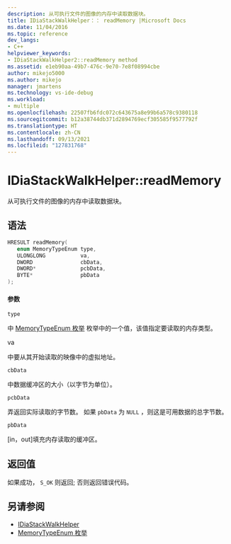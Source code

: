 ```yaml
---
description: 从可执行文件的图像的内存中读取数据块。
title: IDiaStackWalkHelper：： readMemory |Microsoft Docs
ms.date: 11/04/2016
ms.topic: reference
dev_langs:
- C++
helpviewer_keywords:
- IDiaStackWalkHelper2::readMemory method
ms.assetid: e1eb90aa-49b7-476c-9e70-7e8f08994cbe
author: mikejo5000
ms.author: mikejo
manager: jmartens
ms.technology: vs-ide-debug
ms.workload:
- multiple
ms.openlocfilehash: 22507fb6fdc072c643675a8e99b6a578c9380118
ms.sourcegitcommit: b12a38744db371d2894769ecf305585f9577792f
ms.translationtype: HT
ms.contentlocale: zh-CN
ms.lasthandoff: 09/13/2021
ms.locfileid: "127831768"
---
```

# <a name="idiastackwalkhelperreadmemory"></a>IDiaStackWalkHelper::readMemory
从可执行文件的图像的内存中读取数据块。

## <a name="syntax"></a>语法

```C++
HRESULT readMemory( 
   enum MemoryTypeEnum type,
   ULONGLONG           va,
   DWORD               cbData,
   DWORD*              pcbData,
   BYTE*               pbData
);
```

#### <a name="parameters"></a>参数
 `type`

中 [MemoryTypeEnum 枚举](../../debugger/debug-interface-access/memorytypeenum.md) 枚举中的一个值，该值指定要读取的内存类型。

 va

中要从其开始读取的映像中的虚拟地址。

 `cbData`

中数据缓冲区的大小（以字节为单位）。

 `pcbData`

弄返回实际读取的字节数。 如果 `pbData` 为 `NULL` ，则这是可用数据的总字节数。

 `pbData`

[in，out]填充内存读取的缓冲区。

## <a name="return-value"></a>返回值
 如果成功， `S_OK` 则返回; 否则返回错误代码。

## <a name="see-also"></a>另请参阅
- [IDiaStackWalkHelper](../../debugger/debug-interface-access/idiastackwalkhelper.md)
- [MemoryTypeEnum 枚举](../../debugger/debug-interface-access/memorytypeenum.md)
